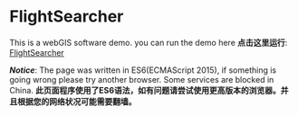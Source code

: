# FlightSearcher

This is a webGIS software demo.
you can run the demo here **点击这里运行**: <a href="https://zxy-ryan.github.io/FlightSearcher/">FlightSearcher</a>

_**Notice**_: The page was written in ES6(ECMAScript 2015), if something is going wrong please try another browser. Some services are blocked in China. 
**此页面程序使用了ES6语法，如有问题请尝试使用更高版本的浏览器。并且根据您的网络状况可能需要翻墙。**
